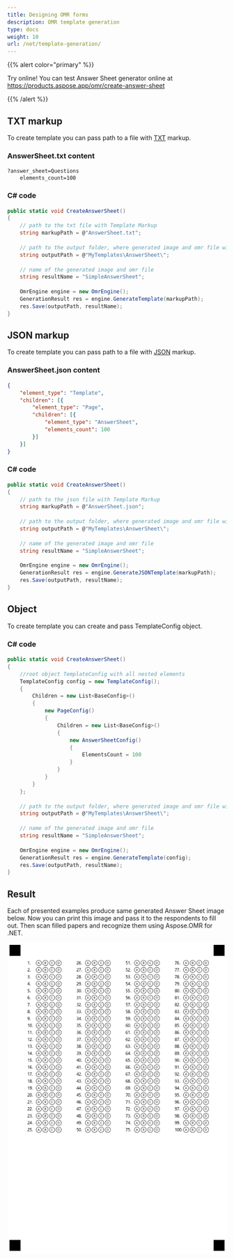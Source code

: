 ```yaml
---
title: Designing OMR forms
description: OMR template generation 
type: docs
weight: 10
url: /net/template-generation/
---
```


{{% alert color="primary" %}} 

Try online! You can test Answer Sheet generator online at https://products.aspose.app/omr/create-answer-sheet

{{% /alert %}}

## TXT markup
To create template you can pass path to a file with [TXT](https://docs.aspose.com/omr/net/template-generation/txt/) markup.

### AnswerSheet.txt content
```text
?answer_sheet=Questions
	elements_count=100
```
### C# code
```csharp
public static void CreateAnswerSheet()
{
    // path to the txt file with Template Markup
    string markupPath = @"AnswerSheet.txt";

    // path to the output folder, where generated image and omr file will be placed 
    string outputPath = @"MyTemplates\AnswerSheet\";
    
    // name of the generated image and omr file
    string resultName = "SimpleAnswerSheet";

    OmrEngine engine = new OmrEngine();
    GenerationResult res = engine.GenerateTemplate(markupPath);
    res.Save(outputPath, resultName);
}
```

## JSON markup
To create template you can pass path to a file with [JSON](https://docs.aspose.com/omr/net/template-generation/json/) markup.

### AnswerSheet.json content
```json
{
	"element_type": "Template",
	"children": [{
		"element_type": "Page",
		"children": [{
			"element_type": "AnswerSheet",
			"elements_count": 100
		}]
	}]
}
```
### C# code
```csharp
public static void CreateAnswerSheet()
{
    // path to the json file with Template Markup
    string markupPath = @"AnswerSheet.json";

    // path to the output folder, where generated image and omr file will be placed 
    string outputPath = @"MyTemplates\AnswerSheet\";
    
    // name of the generated image and omr file
    string resultName = "SimpleAnswerSheet";

    OmrEngine engine = new OmrEngine();
    GenerationResult res = engine.GenerateJSONTemplate(markupPath);
    res.Save(outputPath, resultName);
}
```

## Object 
To create template you can create and pass TemplateConfig object.
### C# code
```csharp
public static void CreateAnswerSheet()
{
	//root object TemplateConfig with all nested elements
	TemplateConfig config = new TemplateConfig();
	{
		Children = new List<BaseConfig>()
		{
			new PageConfig()
			{
				Children = new List<BaseConfig>()
				{
					new AnswerSheetConfig()
					{
						ElementsCount = 100
					}
				}
			}
		}
	};

    // path to the output folder, where generated image and omr file will be placed 
    string outputPath = @"MyTemplates\AnswerSheet\";
    
    // name of the generated image and omr file
    string resultName = "SimpleAnswerSheet";

    OmrEngine engine = new OmrEngine();
    GenerationResult res = engine.GenerateTemplate(config);
    res.Save(outputPath, resultName);
}
```
## Result
Each of presented examples produce same generated Answer Sheet image below. Now you can print this image and pass it to the respondents to fill out. Then scan filled papers and recognize them using Aspose.OMR for .NET.

![OmrAnswerSheet](AnswerSheet.png)
